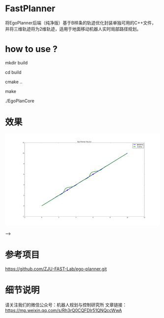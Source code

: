 # FastPlanner

将EgoPlanner后端（纯净版）基于B样条的轨迹优化封装单独可用的C++文件，并将三维轨迹将为2维轨迹，适用于地面移动机器人实时局部路径规划。

# how to use ?

mkdir build 

cd build

cmake ..

make

./EgoPlanCore 

# 效果


<p align="center">
  <img src="https://github.com/JackJu-HIT/EgoPlanner/blob/master/results.png" width = "600" height = "300"/>
</p> -->


# 参考项目
https://github.com/ZJU-FAST-Lab/ego-planner.git
# 细节说明

请关注我们的微信公众号：机器人规划与控制研究所   文章链接：https://mp.weixin.qq.com/s/Rh3rQ0CQFDIr51QNQccWwA

